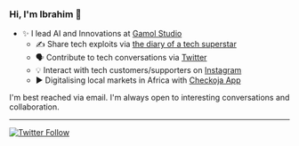 ### Hi, I'm Ibrahim 👋
 
  * ✨ I lead AI and Innovations at [Gamol Studio](http://gamolstudio.com/)
       * ✍ Share tech exploits via [the diary of a tech superstar](https://ibrahimgbadegesin.blogspot.com/)
       * 🗣️ Contribute to tech conversations via [Twitter](https://twitter.com/Engrgit)
       * 💡 Interact with tech customers/supporters on [Instagram](https://www.instagram.com/engrgit/)
       * ▶️ Digitalising local markets in Africa with [Checkoja App](https://play.google.com/store/apps/details?id=com.checkoja.checkojaapp)
    

I'm best reached via email. I'm always open to interesting conversations and collaboration.

 
---
[![Twitter Follow](https://img.shields.io/twitter/follow/Engrgit?label=Follow&style=social)](https://twitter.com/Engrgit)

